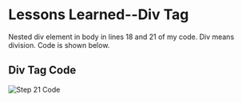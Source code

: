 <html>
  <body>
    <h1>Lessons Learned--Div Tag</h1>
    <p>
      Nested div element in body in lines 18 and 21 of my code. Div means division. Code is shown below. 
       </p>
   <h2>Div Tag Code</h2>
   <img src="https://github.com/jennisa1/freeCodeCamp-Projects/blob/main/Cafe%20Menu%20%E2%98%95/Images/Step%2021%20Code.png?raw=true" alt="Step 21 Code"> 
  </body>
  </html>









